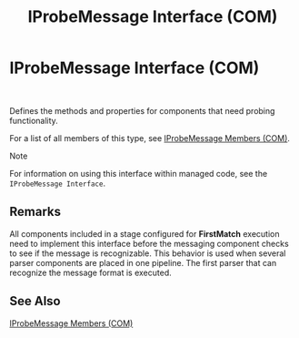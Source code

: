 ﻿---
title: IProbeMessage Interface (COM)
TOCTitle: IProbeMessage Interface (COM)
ms:assetid: a3683382-1ac3-493e-8bf7-96fa7ec0722c
ms:mtpsurl: https://msdn.microsoft.com/library/Aa577843(v=BTS.80)
ms:contentKeyID: 51530171
ms.date: 08/30/2017
mtps_version: v=BTS.80
---

# IProbeMessage Interface (COM)

 

Defines the methods and properties for components that need probing functionality.

For a list of all members of this type, see [IProbeMessage Members (COM)](iprobemessage-members-com.md).


> [!NOTE]
> <P>For information on using this interface within managed code, see the <CODE>IProbeMessage Interface</CODE>.</P>



## Remarks

All components included in a stage configured for **FirstMatch** execution need to implement this interface before the messaging component checks to see if the message is recognizable. This behavior is used when several parser components are placed in one pipeline. The first parser that can recognize the message format is executed.

## See Also

[IProbeMessage Members (COM)](iprobemessage-members-com.md)

